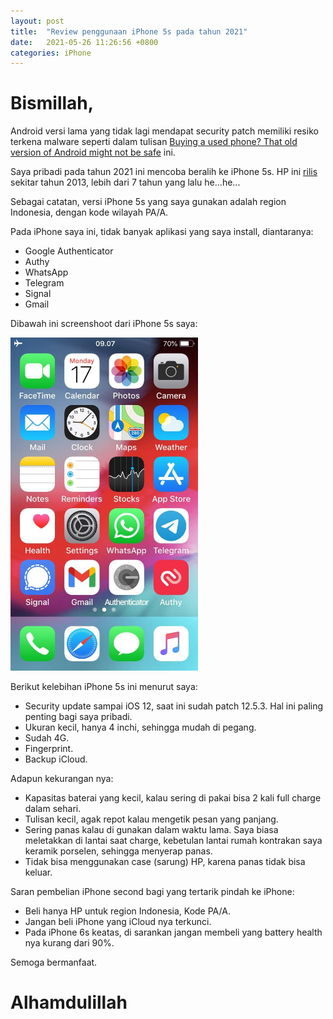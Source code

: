 ```yaml
---
layout: post
title:  "Review penggunaan iPhone 5s pada tahun 2021"
date:   2021-05-26 11:26:56 +0800
categories: iPhone
---
```


# Bismillah,

Android versi lama yang tidak lagi mendapat security patch memiliki resiko terkena malware seperti dalam tulisan [Buying a used phone? That old version of Android might not be safe](https://www.cnet.com/news/save-15-on-the-coolest-fathers-day-gift-ive-seen-this-year-framed-disassembled-iphones/) ini. 

Saya pribadi pada tahun 2021 ini mencoba beralih ke iPhone 5s. HP ini [rilis](https://www.gsmarena.com/apple_iphone_5s-5685.php) sekitar tahun 2013, lebih dari 7 tahun yang lalu he...he...

Sebagai catatan, versi iPhone 5s yang saya gunakan adalah region Indonesia, dengan kode wilayah PA/A.

Pada iPhone saya ini, tidak banyak aplikasi yang saya install, diantaranya:

- Google Authenticator
- Authy
- WhatsApp
- Telegram
- Signal
- Gmail

Dibawah ini screenshoot dari iPhone 5s saya:

<img src="/assets/iphone/iphone_1.jpeg" alt="iphone1" width="300"/>

Berikut kelebihan iPhone 5s ini menurut saya:

- Security update sampai iOS 12, saat ini sudah patch 12.5.3. Hal ini paling penting bagi saya pribadi.
- Ukuran kecil, hanya 4 inchi, sehingga mudah di pegang.
- Sudah 4G.
- Fingerprint.
- Backup iCloud.


Adapun kekurangan nya:

- Kapasitas baterai yang kecil, kalau sering di pakai bisa 2 kali full charge dalam sehari.
- Tulisan kecil, agak repot kalau mengetik pesan yang panjang.
- Sering panas kalau di gunakan dalam waktu lama. Saya biasa meletakkan di lantai saat charge, kebetulan lantai rumah kontrakan saya keramik porselen, sehingga menyerap panas.
- Tidak bisa menggunakan case (sarung) HP, karena panas tidak bisa keluar.


Saran pembelian iPhone second bagi yang tertarik pindah ke iPhone:

- Beli hanya HP untuk region Indonesia, Kode PA/A.
- Jangan beli iPhone yang iCloud nya terkunci.
- Pada iPhone 6s keatas, di sarankan jangan membeli yang battery health nya kurang dari 90%.

Semoga bermanfaat.

# Alhamdulillah
